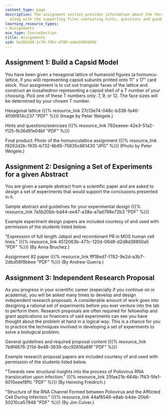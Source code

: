 ```yaml
---
content_type: page
description: The assignment section provides information about the three assignments
  along with the supporting files containing hints, questions and guidelines.
learning_resource_types:
- Assignments
ocw_type: CourseSection
title: Assignments
uid: 5e2033d9-1c70-745c-df89-aaba3495d50b
---
```


Assignment 1: Build a Capsid Model
----------------------------------

You have been given a hexagonal lattice of humanoid figures (a homuncu-lattice, if you will) representing capsid subunits printed onto 11" x 17" card stock. Your assignment is to cut out triangular faces of the lattice and construct an icosahedron representing a capsid shell of a T number of your choosing. Pick one of these T numbers only: 7, 9, or 12. The face sizes will be determined by your chosen T number.

Hexagonal lattice ({{% resource_link 27c13e74-048c-b338-fa46-4f06f614c237 "PDF" %}}) (Image by Peter Weigele.)

Hints and questions/exercises ({{% resource_link 792eaeee-42e3-51a2-f125-fb36d91e04bf "PDF" %}})

Final product: Photo of the homunculattice assignment ({{% resource_link f9262d2b-1935-b732-8b95-75835c861430 "JPG" %}}) (Photo by Peter Weigele.)

Assignment 2: Designing a Set of Experiments for a given Abstract
-----------------------------------------------------------------

You are given a sample abstract from a scientific paper and are asked to design a set of experiments that would support the conclusions presented in it.

Sample abstract and guidelines for your experimental design ({{% resource_link 7a5b20bb-bd44-ee47-a38a-a7ad798e72b3 "PDF" %}})

Example experiment design papers are included courtesy of and used with permission of the students listed below.

"Expression of full length Jabpol and recombinant PR in MOS human cell lines." ({{% resource_link 4512063b-471c-120d-06d8-d2d8d38850a5 "PDF" %}}) (By Anna Bruchez.)

Assignment #2 paper ({{% resource_link fff18ed7-f782-9e2d-a3b7-2dbd56f8bbee "PDF" %}}) (By Andrew Guerra.)

Assignment 3: Independent Research Proposal
-------------------------------------------

As you progress in your scientific career (especially if you continue on in academia), you will be asked many times to develop and design independent research proposals. A considerable amount of work goes into designing a rational set of experiments before you ever venture into the lab to perform them. Research proposals are often required for fellowship and grant applications so financers of said experiments can see you have thought about the problem at hand in a logical way. This is a chance for you to practice the techniques involved in developing a set of experiments to solve a biological problem.

General guidelines and required proposal content ({{% resource_link 7b9f4876-211d-8e48-3639-dcc92616a89f "PDF" %}})

Example research proposal papers are included courtesy of and used with permission of the students listed below.

"Towards new structural insights into the process of Poliovirus RNA translocation upon infection." ({{% resource_link 25fae21b-664b-7f43-5fe1-6015eeef8ffc "PDF" %}}) (By Henning Freidrich.)

"Structure of the RNA Channel Formed between Poliovirus and the Afflicted Cell During Infection." ({{% resource_link 44af8546-e8ab-b4de-20b6-50210ce57948 "PDF" %}}) (By Jim Culver.)